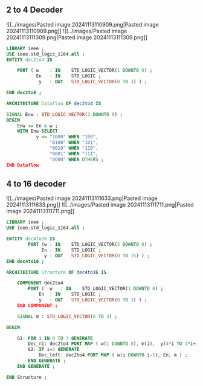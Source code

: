 
## 2 to 4 Decoder
![[../images/Pasted image 20241113110909.png|Pasted image 20241113110909.png]]
![[../images/Pasted image 20241113111309.png|Pasted image 20241113111309.png]]
```vhdl
LIBRARY ieee ;
USE ieee.std_logic_1164.all ;
ENTITY dec2to4 IS

    PORT ( w    : IN    STD_LOGIC_VECTOR(1 DOWNTO 0) ;
           En   : IN    STD_LOGIC ;
            y   : OUT   STD_LOGIC_VECTOR(0 TO 3) ) ;

END dec2to4 ;

ARCHITECTURE Dataflow OF dec2to4 IS

SIGNAL Enw : STD_LOGIC_VECTOR(2 DOWNTO 0) ;
BEGIN
    Enw <= En & w ;
    WITH Enw SELECT
           y <= "1000" WHEN "100",
                "0100" WHEN "101",
                "0010" WHEN "110",
                "0001" WHEN "111",
                "0000" WHEN OTHERS ;
END Dataflow
```

## 4 to 16 decoder
![[../images/Pasted image 20241113111633.png|Pasted image 20241113111633.png]]
![[../images/Pasted image 20241113111711.png|Pasted image 20241113111711.png]]
```vhdl
LIBRARY ieee ;
USE ieee.std_logic_1164.all ;

ENTITY dec4to16 IS
        PORT (w : IN    STD_LOGIC_VECTOR(3 DOWNTO 0) ;
             En : IN    STD_LOGIC ;
              y : OUT   STD_LOGIC_VECTOR(0 TO 15) ) ;
END dec4to16 ;

ARCHITECTURE Structure OF dec4to16 IS  

    COMPONENT dec2to4
        PORT (  w   : IN    STD_LOGIC_VECTOR(1 DOWNTO 0) ;
            En  : IN    STD_LOGIC ;
            y   : OUT   STD_LOGIC_VECTOR(0 TO 3) ) ;
    END COMPONENT ;

    SIGNAL m : STD_LOGIC_VECTOR(0 TO 3) ;

BEGIN

    G1: FOR i IN 0 TO 3 GENERATE
        Dec_ri: dec2to4 PORT MAP ( w(1 DOWNTO 0), m(i),  y(4*i TO 4*i+3)  );
        G2: IF i=3 GENERATE
            Dec_left: dec2to4 PORT MAP ( w(i DOWNTO i-1), En, m ) ;
        END GENERATE ;
    END GENERATE ;

END Structure ;
```
